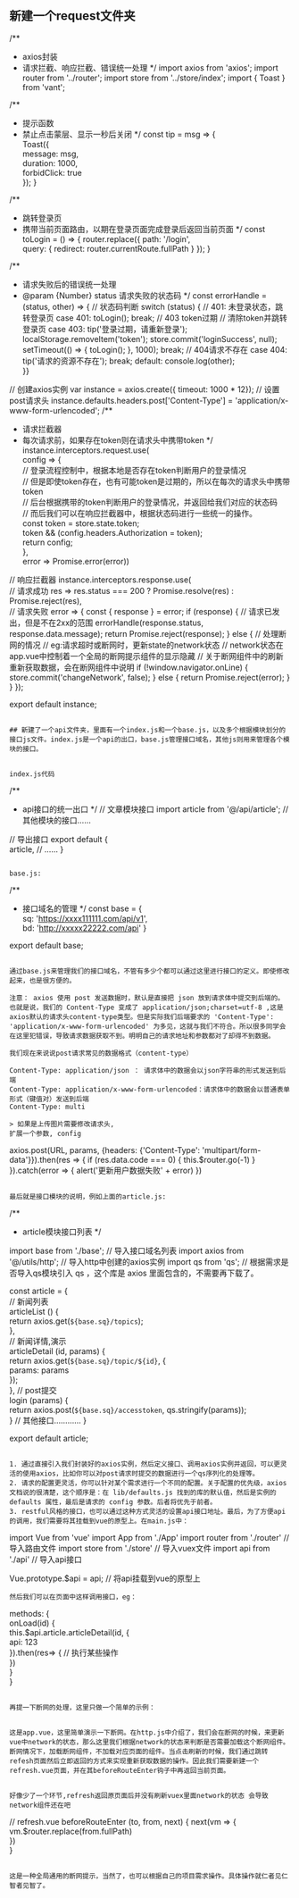 ## 新建一个request文件夹



/**
 * axios封装
 * 请求拦截、响应拦截、错误统一处理
 */
import axios from 'axios';
import router from '../router';
import store from '../store/index';
import { Toast } from 'vant';

/** 
 * 提示函数 
 * 禁止点击蒙层、显示一秒后关闭
 */
const tip = msg => {    
    Toast({        
        message: msg,        
        duration: 1000,        
        forbidClick: true    
    });
}

/** 
 * 跳转登录页
 * 携带当前页面路由，以期在登录页面完成登录后返回当前页面
 */
const toLogin = () => {
    router.replace({
        path: '/login',        
        query: {
            redirect: router.currentRoute.fullPath
        }
    });
}

/** 
 * 请求失败后的错误统一处理 
 * @param {Number} status 请求失败的状态码
 */
const errorHandle = (status, other) => {
    // 状态码判断
    switch (status) {
        // 401: 未登录状态，跳转登录页
        case 401:
            toLogin();
            break;
        // 403 token过期
        // 清除token并跳转登录页
        case 403:
            tip('登录过期，请重新登录');
            localStorage.removeItem('token');
            store.commit('loginSuccess', null);
            setTimeout(() => {
                toLogin();
            }, 1000);
            break;
        // 404请求不存在
        case 404:
            tip('请求的资源不存在'); 
            break;
        default:
            console.log(other);   
        }}

// 创建axios实例
var instance = axios.create({    timeout: 1000 * 12});
// 设置post请求头
instance.defaults.headers.post['Content-Type'] = 'application/x-www-form-urlencoded';
/** 
 * 请求拦截器 
 * 每次请求前，如果存在token则在请求头中携带token 
 */ 
instance.interceptors.request.use(    
    config => {        
        // 登录流程控制中，根据本地是否存在token判断用户的登录情况        
        // 但是即使token存在，也有可能token是过期的，所以在每次的请求头中携带token        
        // 后台根据携带的token判断用户的登录情况，并返回给我们对应的状态码        
        // 而后我们可以在响应拦截器中，根据状态码进行一些统一的操作。        
        const token = store.state.token;        
        token && (config.headers.Authorization = token);        
        return config;    
    },    
    error => Promise.error(error))

// 响应拦截器
instance.interceptors.response.use(    
    // 请求成功
    res => res.status === 200 ? Promise.resolve(res) : Promise.reject(res),    
    // 请求失败
    error => {
        const { response } = error;
        if (response) {
            // 请求已发出，但是不在2xx的范围 
            errorHandle(response.status, response.data.message);
            return Promise.reject(response);
        } else {
            // 处理断网的情况
            // eg:请求超时或断网时，更新state的network状态
            // network状态在app.vue中控制着一个全局的断网提示组件的显示隐藏
            // 关于断网组件中的刷新重新获取数据，会在断网组件中说明
            if (!window.navigator.onLine) {
               store.commit('changeNetwork', false);
            } else {
                return Promise.reject(error);
            }
        }
    });

export default instance;
```

## 新建了一个api文件夹，里面有一个index.js和一个base.js，以及多个根据模块划分的接口js文件。index.js是一个api的出口，base.js管理接口域名，其他js则用来管理各个模块的接口。


index.js代码
```
/** 
 * api接口的统一出口
 */
// 文章模块接口
import article from '@/api/article';
// 其他模块的接口……

// 导出接口
export default {    
    article,
    // ……
}
```

base.js:

```
/**
 * 接口域名的管理
 */
const base = {    
    sq: 'https://xxxx111111.com/api/v1',    
    bd: 'http://xxxxx22222.com/api'
}

export default base;
```

通过base.js来管理我们的接口域名，不管有多少个都可以通过这里进行接口的定义。即使修改起来，也是很方便的。

注意： axios 使用 post 发送数据时，默认是直接把 json 放到请求体中提交到后端的。也就是说，我们的 Content-Type 变成了 application/json;charset=utf-8 ,这是axios默认的请求头content-type类型。但是实际我们后端要求的 'Content-Type': 'application/x-www-form-urlencoded' 为多见，这就与我们不符合。所以很多同学会在这里犯错误，导致请求数据获取不到。明明自己的请求地址和参数都对了却得不到数据。

我们现在来说说post请求常见的数据格式（content-type）

Content-Type: application/json ： 请求体中的数据会以json字符串的形式发送到后端
Content-Type: application/x-www-form-urlencoded：请求体中的数据会以普通表单形式（键值对）发送到后端
Content-Type: multi

> 如果是上传图片需要修改请求头,
扩展一个参数, config
```
axios.post(URL, params, {headers: {'Content-Type': 'multipart/form-data'}}).then(res => {
    if (res.data.code === 0) {
    this.$router.go(-1)
    }
}).catch(error => {
    alert('更新用户数据失败' + error)
})
```

最后就是接口模块的说明，例如上面的article.js:

```
/**
 * article模块接口列表
 */

import base from './base'; // 导入接口域名列表
import axios from '@/utils/http'; // 导入http中创建的axios实例
import qs from 'qs'; // 根据需求是否导入qs模块引入 qs ，这个库是 axios 里面包含的，不需要再下载了。

const article = {    
    // 新闻列表    
    articleList () {        
        return axios.get(`${base.sq}/topics`);    
    },    
    // 新闻详情,演示    
    articleDetail (id, params) {        
        return axios.get(`${base.sq}/topic/${id}`, {            
            params: params        
        });    
    },
    // post提交    
    login (params) {        
        return axios.post(`${base.sq}/accesstoken`, qs.stringify(params));    
    }
    // 其他接口…………
}

export default article;
```

1. 通过直接引入我们封装好的axios实例，然后定义接口、调用axios实例并返回，可以更灵活的使用axios，比如你可以对post请求时提交的数据进行一个qs序列化的处理等。
2. 请求的配置更灵活，你可以针对某个需求进行一个不同的配置。关于配置的优先级，axios文档说的很清楚，这个顺序是：在 lib/defaults.js 找到的库的默认值，然后是实例的 defaults 属性，最后是请求的 config 参数。后者将优先于前者。
3. restful风格的接口，也可以通过这种方式灵活的设置api接口地址。最后，为了方便api的调用，我们需要将其挂载到vue的原型上。在main.js中：

```
import Vue from 'vue'
import App from './App'
import router from './router' // 导入路由文件
import store from './store' // 导入vuex文件
import api from './api' // 导入api接口

Vue.prototype.$api = api; // 将api挂载到vue的原型上
```
然后我们可以在页面中这样调用接口，eg：

```
methods: {    
    onLoad(id) {      
        this.$api.article.articleDetail(id, {        
            api: 123      
        }).then(res=> {
            // 执行某些操作      
        })    
    }  
}
```

再提一下断网的处理，这里只做一个简单的示例：

```
<template>  
    <div id="app">    
        <div v-if="!network">      
            <h3>我没网了</h3>      
            <div @click="onRefresh">刷新</div>      
        </div>    
        <router-view/>      
    </div>
</template>

<script>
    import { mapState } from 'vuex';
    export default {  
        name: 'App',  
        computed: {    
            ...mapState(['network'])  
        },  
        methods: {    
            // 通过跳转一个空页面再返回的方式来实现刷新当前页面数据的目的
            onRefresh () {      
                this.$router.replace('/refresh')    
            }  
        }
    }
</script>
```

这是app.vue，这里简单演示一下断网。在http.js中介绍了，我们会在断网的时候，来更新vue中network的状态，那么这里我们根据network的状态来判断是否需要加载这个断网组件。断网情况下，加载断网组件，不加载对应页面的组件。当点击刷新的时候，我们通过跳转refesh页面然后立即返回的方式来实现重新获取数据的操作。因此我们需要新建一个refresh.vue页面，并在其beforeRouteEnter钩子中再返回当前页面。


好像少了一个环节,refresh返回原页面后并没有刷新vuex里面network的状态 会导致network组件还在吧
```
// refresh.vue
beforeRouteEnter (to, from, next) {
    next(vm => {            
        vm.$router.replace(from.fullPath)        
    })    
}
```

这是一种全局通用的断网提示，当然了，也可以根据自己的项目需求操作。具体操作就仁者见仁智者见智了。
